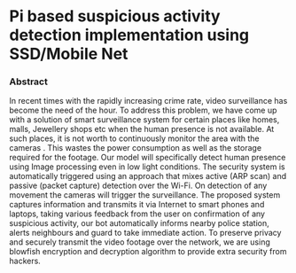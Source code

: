# Pi based suspicious activity detection implementation using SSD/Mobile Net

### Abstract
In recent times with the rapidly increasing crime rate, video surveillance has become the need of the hour. To address this problem, we have come up with a solution of smart surveillance system for certain places like homes, malls, Jewellery shops etc when the human presence is not available. At such places, it is not worth to continuously monitor the area with the cameras . This wastes the power consumption as well as the storage required for the footage. Our model will specifically detect human presence using Image processing even in low light conditions. The security system is automatically triggered using an approach that mixes active (ARP scan) and passive (packet capture) detection over the Wi-Fi. On detection of any movement the cameras will trigger the surveillance. The proposed system captures information and transmits it via Internet to smart phones and laptops, taking various feedback from the user on confirmation of any suspicious activity, our bot automatically informs nearby police station, alerts neighbours and guard to take immediate action. To preserve privacy and securely transmit the video footage over the network, we are using blowfish encryption and decryption algorithm to provide extra security from hackers.
